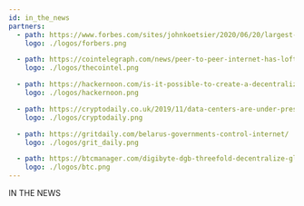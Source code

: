 ```yaml
---
id: in_the_news
partners:
  - path: https://www.forbes.com/sites/johnkoetsier/2020/06/20/largest-distributed-peer-to-peer-grid-on-the-planet-laying-foundation-for-a-decentralized-internet/?fbclid=IwAR1WKCpqLcWPRWg5bPD6RCQE5JJjRPt6ey5vbEnu3db2FvJnp6-YKeVZNW8#79aa340e6798'
    logo: ./logos/forbers.png

  - path: https://cointelegraph.com/news/peer-to-peer-internet-has-lofty-goal-to-bring-true-decentralization
    logo: ./logos/thecointel.png

  - path: https://hackernoon.com/is-it-possible-to-create-a-decentralized-internet-this-startup-and-its-farmers-think-so-ey2e3ycf
    logo: ./logos/hackernoon.png

  - path: https://cryptodaily.co.uk/2019/11/data-centers-are-under-pressure-to-meet-internet-demand
    logo: ./logos/cryptodaily.png

  - path: https://gritdaily.com/belarus-governments-control-internet/
    logo: ./logos/grit_daily.png

  - path: https://btcmanager.com/digibyte-dgb-threefold-decentralize-global-internet-architecture/?q=/digibyte-dgb-threefold-decentralize-global-internet-architecture/&q=/digibyte-dgb-threefold-decentralize-global-internet-architecture/
    logo: ./logos/btc.png
---
```


IN THE NEWS
